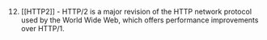 12. [[HTTP2]] - HTTP/2 is a major revision of the HTTP network protocol used by the World Wide Web, which offers performance improvements over HTTP/1.